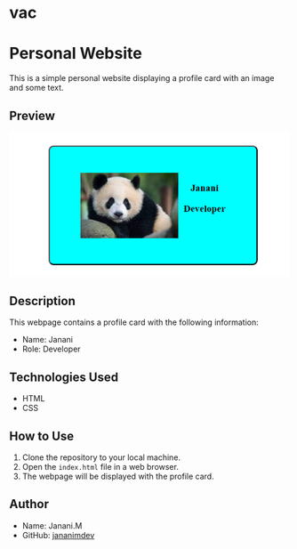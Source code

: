 # vac
# Personal Website

This is a simple personal website displaying a profile card with an image and some text.

## Preview

![output](Screenshot.png)

## Description

This webpage contains a profile card with the following information:
- Name: Janani
- Role: Developer

## Technologies Used

- HTML
- CSS

## How to Use

1. Clone the repository to your local machine.
2. Open the `index.html` file in a web browser.
3. The webpage will be displayed with the profile card.

## Author

- Name: Janani.M
- GitHub: [jananimdev](https://github.com/Jananimdev/Jananimdev)


